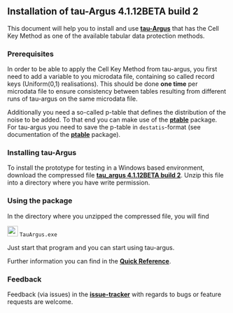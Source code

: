 ## Installation of tau-Argus 4.1.12BETA build 2

This document will help you to install and use [**tau-Argus**](https://github.com/sdcTools/tauargus) that has the Cell Key Method as one of the available tabular data protection methods.

### Prerequisites
In order to be able to apply the Cell Key Method from tau-argus, you first need to add a variable to you microdata file, containing so called record keys (Uniform(0,1) realisations). This should be done **one time** per microdata file to ensure consistency between tables resulting from different runs of tau-argus on the same microdata file.

Additionally you need a so-called p-table that defines the distribution of the noise to be added. To that end you can make use of the [**ptable**](https://github.com/sdcTools/ptable) package. For tau-argus you need to save the p-table in `destatis`-format (see documentation of the [**ptable**](https://github.com/sdcTools/ptable) package).

### Installing tau-Argus
To install the prototype for testing in a Windows based environment, download the compressed file [**tau_argus 4.1.12BETA build 2**](https://github.com/sdcTools/tauargus/releases/download/4.1.12BETA_build2/TauArgus4.1.12BETA_build2.zip). Unzip this file into a directory where you have write permission. 

### Using the package
In the directory where you unzipped the compressed file, you will find 

<img src="https://github.com/sdcTools/tauargus/blob/master/src/tauargus/resources/Tau32.png" height="24"> `TauArgus.exe` 

Just start that program and you can start using tau-argus.

Further information you can find in the [**Quick Reference**](https://github.com/sdcTools/tauargus/releases/download/4.1.12BETA_build2/QuickReferenceCKM4.1.12.2.pdf).

### Feedback
Feedback (via issues) in the [**issue-tracker**](https://github.com/sdcTools/UserSupport/issues) with regards to bugs or feature requests are welcome.
